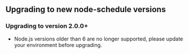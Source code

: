## Upgrading to new node-schedule versions

### Upgrading to version 2.0.0+

* Node.js versions older than 6 are no longer supported, please update your environment before upgrading.
